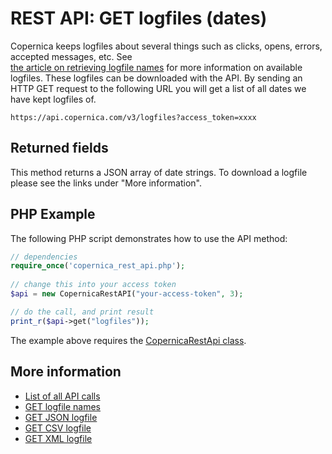 # REST API: GET logfiles (dates)

Copernica keeps logfiles about several things such as clicks, opens, 
errors, accepted messages, etc. See  
[the article on retrieving logfile names](./rest-get-logfiles-names.md) 
for more information on available logfiles. These logfiles can be downloaded with 
the API. By sending an HTTP GET request to the following URL you will 
get a list of all dates we have kept logfiles of.

`https://api.copernica.com/v3/logfiles?access_token=xxxx`

## Returned fields

This method returns a JSON array of date strings. To download a logfile 
please see the links under "More information".

## PHP Example

The following PHP script demonstrates how to use the API method:

```php
// dependencies
require_once('copernica_rest_api.php');
    
// change this into your access token
$api = new CopernicaRestAPI("your-access-token", 3);

// do the call, and print result
print_r($api->get("logfiles"));
```

The example above requires the [CopernicaRestApi class](rest-php).

## More information

* [List of all API calls](./rest-api.md)
* [GET logfile names](./rest-get-logfiles-names.md)
* [GET JSON logfile](rest-get-logfiles-json)
* [GET CSV logfile](rest-get-logfiles-csv)
* [GET XML logfile](rest-get-logfiles-xml)
